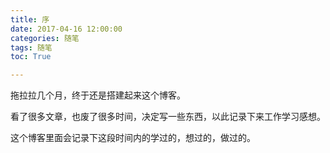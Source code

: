 ```yaml
---
title: 序
date: 2017-04-16 12:00:00
categories: 随笔
tags: 随笔
toc: True

---
```

拖拉拉几个月，终于还是搭建起来这个博客。

看了很多文章，也废了很多时间，决定写一些东西，以此记录下来工作学习感想。

这个博客里面会记录下这段时间内的学过的，想过的，做过的。

<!--more-->

